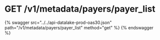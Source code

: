 # GET /v1/metadata/payers/payer_list

{% swagger src="../../api-datalake-prod-oas30.json" path="/v1/metadata/payers/payer_list" method="get" %}
{% endswagger %}

